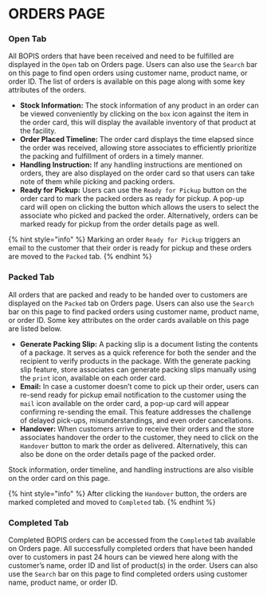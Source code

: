 # ORDERS PAGE

### Open Tab

All BOPIS orders that have been received and need to be fulfilled are displayed in the `Open` tab on Orders page. Users can also use the `Search` bar on this page to find open orders using customer name, product name, or order ID. The list of orders is available on this page along with some key attributes of the orders. 

* **Stock Information:** The stock information of any product in an order can be viewed conveniently by clicking on the `box` icon against the item in the order card, this will display the available inventory of that product at the facility. 
* **Order Placed Timeline:** The order card displays the time elapsed since the order was received, allowing store associates to efficiently prioritize the packing and fulfillment of orders in a timely manner.
* **Handling Instruction:** If any handling instructions are mentioned on orders, they are also displayed on the order card so that users can take note of them while picking and packing orders. 
* **Ready for Pickup:** Users can use the `Ready for Pickup` button on the order card to mark the packed orders as ready for pickup. A pop-up card will open on clicking the button which allows the users to select the associate who picked and packed the order. Alternatively, orders can be marked ready for pickup from the order details page as well. 

{% hint style="info" %} Marking an order `Ready for Pickup` triggers an email to the customer that their order is ready for pickup and these orders are moved to the `Packed` tab. {% endhint %}


### Packed Tab

All orders that are packed and ready to be handed over to customers are displayed on the `Packed` tab on Orders page. Users can also use the `Search` bar on this page to find packed orders using customer name, product name, or order ID. Some key attributes on the order cards available on this page are listed below. 

* **Generate Packing Slip:** A packing slip is a document listing the contents of a package. It serves as a quick reference for both the sender and the recipient to verify products in the package. With the generate packing slip feature, store associates can generate packing slips manually using the `print` icon, available on each order card.
* **Email:** In case a customer doesn’t come to pick up their order, users can re-send ready for pickup email notification to the customer using the `mail` icon available on the order card, a pop-up card will appear confirming re-sending the email. This feature addresses the challenge of delayed pick-ups, misunderstandings, and even order cancellations.
* **Handover:** When customers arrive to receive their orders and the store associates handover the order to the customer, they need to click on the `Handover` button to mark the order as delivered. Alternatively, this can also be done on the order details page of the packed order.

Stock information, order timeline, and handling instructions are also visible on the order card on this page. 

{% hint style="info" %} After clicking the `Handover` button, the orders are marked completed and moved to `Completed` tab. {% endhint %}

### Completed Tab

Completed BOPIS orders can be accessed from the `Completed` tab available on Orders page. All successfully completed orders that have been handed over to customers in past 24 hours can be viewed here along with the customer’s name, order ID and list of product(s) in the order. Users can also use the `Search` bar on this page to find completed orders using customer name, product name, or order ID.
